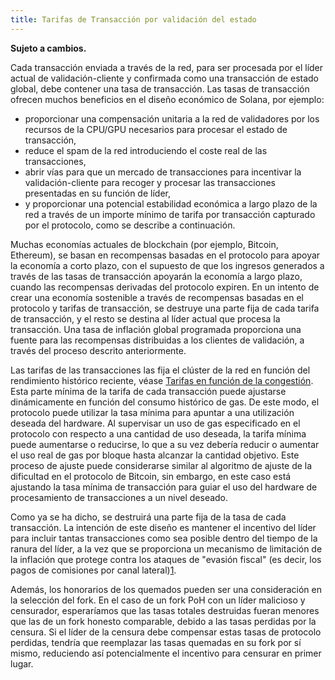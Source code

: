 ```yaml
---
title: Tarifas de Transacción por validación del estado
---
```


**Sujeto a cambios.**

Cada transacción enviada a través de la red, para ser procesada por el líder actual de validación-cliente y confirmada como una transacción de estado global, debe contener una tasa de transacción. Las tasas de transacción ofrecen muchos beneficios en el diseño económico de Solana, por ejemplo:

- proporcionar una compensación unitaria a la red de validadores por los recursos de la CPU/GPU necesarios para procesar el estado de transacción,
- reduce el spam de la red introduciendo el coste real de las transacciones,
- abrir vías para que un mercado de transacciones para incentivar la validación-cliente para recoger y procesar las transacciones presentadas en su función de líder,
- y proporcionar una potencial estabilidad económica a largo plazo de la red a través de un importe mínimo de tarifa por transacción capturado por el protocolo, como se describe a continuación.

Muchas economías actuales de blockchain (por ejemplo, Bitcoin, Ethereum), se basan en recompensas basadas en el protocolo para apoyar la economía a corto plazo, con el supuesto de que los ingresos generados a través de las tasas de transacción apoyarán la economía a largo plazo, cuando las recompensas derivadas del protocolo expiren. En un intento de crear una economía sostenible a través de recompensas basadas en el protocolo y tarifas de transacción, se destruye una parte fija de cada tarifa de transacción, y el resto se destina al líder actual que procesa la transacción. Una tasa de inflación global programada proporciona una fuente para las recompensas distribuidas a los clientes de validación, a través del proceso descrito anteriormente.

Las tarifas de las transacciones las fija el clúster de la red en función del rendimiento histórico reciente, véase [Tarifas en función de la congestión](../../transaction-fees.md#congestion-driven-fees). Esta parte mínima de la tarifa de cada transacción puede ajustarse dinámicamente en función del consumo histórico de gas. De este modo, el protocolo puede utilizar la tasa mínima para apuntar a una utilización deseada del hardware. Al supervisar un uso de gas especificado en el protocolo con respecto a una cantidad de uso deseada, la tarifa mínima puede aumentarse o reducirse, lo que a su vez debería reducir o aumentar el uso real de gas por bloque hasta alcanzar la cantidad objetivo. Este proceso de ajuste puede considerarse similar al algoritmo de ajuste de la dificultad en el protocolo de Bitcoin, sin embargo, en este caso está ajustando la tasa mínima de transacción para guiar el uso del hardware de procesamiento de transacciones a un nivel deseado.

Como ya se ha dicho, se destruirá una parte fija de la tasa de cada transacción. La intención de este diseño es mantener el incentivo del líder para incluir tantas transacciones como sea posible dentro del tiempo de la ranura del líder, a la vez que se proporciona un mecanismo de limitación de la inflación que protege contra los ataques de "evasión fiscal" (es decir, los pagos de comisiones por canal lateral)[1](../ed_references.md).

Además, los honorarios de los quemados pueden ser una consideración en la selección del fork. En el caso de un fork PoH con un líder malicioso y censurador, esperaríamos que las tasas totales destruidas fueran menores que las de un fork honesto comparable, debido a las tasas perdidas por la censura. Si el líder de la censura debe compensar estas tasas de protocolo perdidas, tendría que reemplazar las tasas quemadas en su fork por sí mismo, reduciendo así potencialmente el incentivo para censurar en primer lugar.
